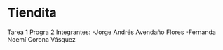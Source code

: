 # Tiendita
Tarea 1 Progra 2
Integrantes:
-Jorge Andrés Avendaño Flores
-Fernanda Noemí Corona Vásquez

